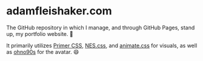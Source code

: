 # adamfleishaker.com

The GitHub repository in which I manage, and through GitHub Pages, stand up, my portfolio website. :link:

It primarily utilizes [Primer CSS](https://primer.style), [NES.css](https://github.com/nostalgic-css/NES.css), and [animate.css](https://github.com/animate-css/animate.css) for visuals, as well as [ohno90s](https://www.fiverr.com/ohno90s) for the avatar. :smile:

